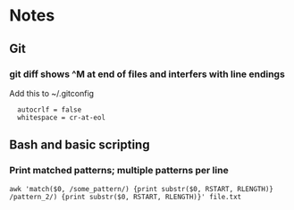 # Notes
## Git
### git diff shows ^M at end of files and interfers with line endings
Add this to ~/.gitconfig
```
  autocrlf = false
  whitespace = cr-at-eol
```

## Bash and basic scripting
### Print matched patterns; multiple patterns per line
```
awk 'match($0, /some_pattern/) {print substr($0, RSTART, RLENGTH)} /pattern_2/) {print substr($0, RSTART, RLENGTH)}' file.txt 
```
